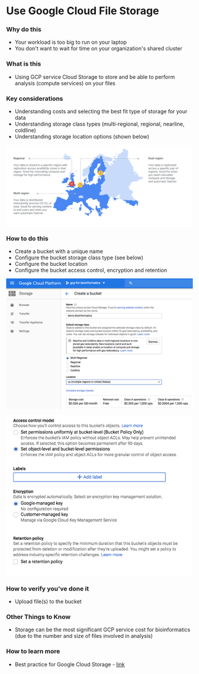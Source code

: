 # Use Google Cloud File Storage



### Why do this
 - Your workload is too big to run on your laptop
 - You don't want to wait for time on your organization's shared cluster


### What is this
 - Using GCP service Cloud Storage to store and be able to perform analysis (compute services) on your files


### Key considerations
 - Understanding costs and selecting the best fit type of storage for your data
 - Understanding storage class types (multi-regional, regional, nearline, coldline)
 - Understanding storage location options (shown below)

 [![Cloud Storage regions](/images/regions.png)]()

### How to do this
 - Create a bucket with a unique name
 - Configure the bucket storage class type (see below)
 - Configure the bucket location 
 - Configure the bucket access control, encryption and retention

 [![Cloud Storage types](/images/storage.png)]()

 [![Cloud Storage config](/images/bucket.png)]()

### How to verify you've done it
 - Upload file(s) to the bucket

### Other Things to Know
 - Storage can be the most significant GCP service cost for bioinformatics (due to the number and size of files involved in analysis)

### How to learn more
 - Best practice for Google Cloud Storage - [link](https://cloud.google.com/storage/docs/best-practices)